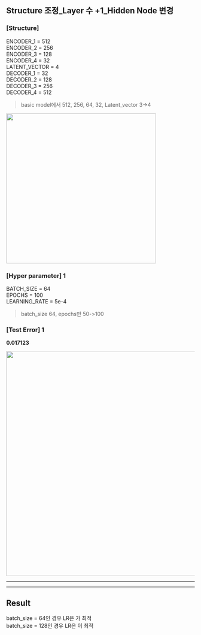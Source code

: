 ## Structure 조정_Layer 수 +1_Hidden Node 변경

### [Structure]
ENCODER_1 = 512 </br>
ENCODER_2 = 256 </br>
ENCODER_3 = 128 </br>
ENCODER_4 = 32 </br>
LATENT_VECTOR = 4 </br>
DECODER_1 = 32 </br>
DECODER_2 = 128 </br>
DECODER_3 = 256 </br>
DECODER_4 = 512 </br>

> basic model에서 512, 256, 64, 32, Latent_vector 3->4 </br>

<img src="https://github.com/park-sangeun/Advanced-ANN/assets/90459890/f8f8beeb-ae77-42fc-83ec-69ab714c4b45" width = "400">

### [Hyper parameter] 1
BATCH_SIZE = 64 </br>
EPOCHS = 100 </br>
LEARNING_RATE = 5e-4 </br>

> batch_size 64, epochs만 50->100 </br>
  
### [Test Error] 1
<b> 0.017123 </b>

<img src = "https://github.com/park-sangeun/Advanced-ANN/assets/90459890/258fff2c-2ace-439a-9220-8557cb0f1fb5" width = "600">

---


---

Result
---
batch_size = 64인 경우 LR은 가 최적 </br>
batch_size = 128인 경우 LR은 이 최적 </br>
